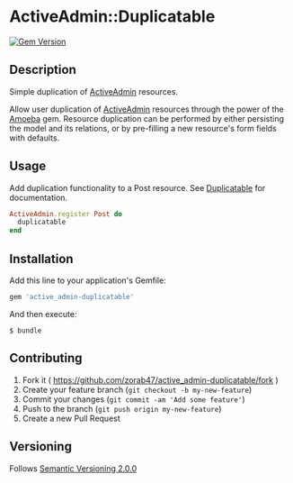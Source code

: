 # ActiveAdmin::Duplicatable

[![Gem Version](https://badge.fury.io/rb/active_admin-duplicatable.svg)](http://badge.fury.io/rb/active_admin-duplicatable)

## Description

Simple duplication of [ActiveAdmin][] resources.

Allow user duplication of [ActiveAdmin][] resources through the power of the
[Amoeba][] gem. Resource duplication can be performed by either persisting the
model and its relations, or by pre-filling a new resource's form fields with
defaults.

## Usage

Add duplication functionality to a Post resource. See [Duplicatable][] for
documentation.

```ruby
ActiveAdmin.register Post do
  duplicatable
end
```

## Installation

Add this line to your application's Gemfile:

```ruby
gem 'active_admin-duplicatable'
```

And then execute:

    $ bundle

## Contributing

1. Fork it ( https://github.com/zorab47/active_admin-duplicatable/fork )
2. Create your feature branch (`git checkout -b my-new-feature`)
3. Commit your changes (`git commit -am 'Add some feature'`)
4. Push to the branch (`git push origin my-new-feature`)
5. Create a new Pull Request

## Versioning

Follows [Semantic Versioning 2.0.0][Semver]

[ActiveAdmin]: https://github.com/gregbell/active_admin
[Amoeba]: https://github.com/rocksolidwebdesign/amoeba
[Duplicatable]: lib/active_admin/duplicatable.rb
[Semver]: http://semver.org/spec/v2.0.0.html

